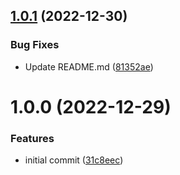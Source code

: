 ## [1.0.1](https://github.com/Prybh/BehaviorTree/compare/v1.0.0...v1.0.1) (2022-12-30)


### Bug Fixes

* Update README.md ([81352ae](https://github.com/Prybh/BehaviorTree/commit/81352aee2f2a2e4f84284b44c0ccc74be423f326))

# 1.0.0 (2022-12-29)


### Features

* initial commit ([31c8eec](https://github.com/Prybh/BehaviorTree/commit/31c8eec43e1e28e871896a81c03a99c230a6fc70))
